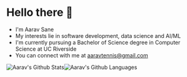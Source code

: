 # Hello there :wave: 
* I'm Aarav Sane
* My interests lie in software development, data science and AI/ML
* I'm currently pursuing a Bachelor of Science degree in Computer Science at UC Riverside
* You can connect with me at <a href="mailto:aaravtennis@gmail.com" target="_blank">aaravtennis@gmail.com</a>

<!-- -->
<img align="center" style="padding:0" src="https://github-readme-stats.vercel.app/api?username=skyguy-netizen&show_icons=true&count_private=true&include_all_commits=true&hide_border=true&theme=gruvbox" alt="Aarav's Github Stats"><img align="center" style="padding:0" src="https://github-readme-stats.vercel.app/api/top-langs/?username=skyguy-netizen&layout=compact&hide_border=true&bg_color=0D1117&text_color=F0F6FC" alt="Aarav's Github Languages">
<!-- 
[comment]: # [![willianrod's wakatime stats](https://github-readme-stats.vercel.app/api/wakatime?username=skyguynetizen)](https://github.com/skyguy-netizen/github-readme-stats) -->
